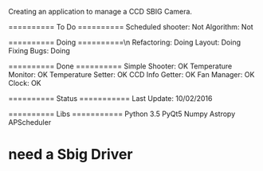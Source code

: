 Creating an application to manage a CCD SBIG Camera.

========== To Do ==========
Scheduled shooter: Not
Algorithm: Not

========== Doing ==========\n
Refactoring: Doing
Layout: Doing
Fixing Bugs: Doing

========== Done ==========
Simple Shooter: OK
Temperature Monitor: OK
Temperature Setter: OK
CCD Info Getter: OK
Fan Manager: OK
Clock: OK


========== Status ===========
Last Update: 10/02/2016

========== Libs ===========
Python 3.5
PyQt5
Numpy
Astropy
APScheduler

# need a Sbig Driver

